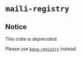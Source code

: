# `maili-registry`

## Notice

This crate is _deprecated_.

Please use [`kona-registry`](https://crates.io/crates/kona-registry) instead.
